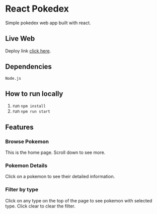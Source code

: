# React Pokedex

Simple pokedex web app built with react.

## Live Web

Deploy link [click here](https://react-pokedex-yusuf.web.app/).

## Dependencies

```
Node.js
```

## How to run locally

1. run `npm install`
2. run `npm run start`

## Features

### Browse Pokemon

This is the home page. Scroll down to see more.

### Pokemon Details

Click on a pokemon to see their detailed information.

### Filter by type

Click on any type on the top of the page to see pokemon with selected type. Click clear to clear the filter.